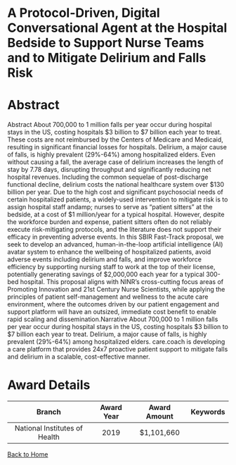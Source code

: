 
A Protocol-Driven, Digital Conversational Agent at the Hospital Bedside to Support Nurse Teams and to Mitigate Delirium and Falls Risk
======================================================================================================================================

# Abstract


Abstract
About 700,000 to 1 million falls per year occur during hospital stays in the US, costing hospitals $3 billion to $7
billion each year to treat. These costs are not reimbursed by the Centers of Medicare and Medicaid, resulting
in significant financial losses for hospitals. Delirium, a major cause of falls, is highly prevalent (29%-64%)
among hospitalized elders. Even without causing a fall, the average case of delirium increases the length of
stay by 7.78 days, disrupting throughput and significantly reducing net hospital revenues. Including the
common sequelae of post-discharge functional decline, delirium costs the national healthcare system over
$130 billion per year. Due to the high cost and significant psychosocial needs of certain hospitalized patients, a
widely-used intervention to mitigate risk is to assign hospital staff andamp; nurses to serve as “patient sitters” at the
bedside, at a cost of $1 million/year for a typical hospital. However, despite the workforce burden and expense,
patient sitters often do not reliably execute risk-mitigating protocols, and the literature does not support their
efficacy in preventing adverse events. In this SBIR Fast-Track proposal, we seek to develop an advanced,
human-in-the-loop artificial intelligence (AI) avatar system to enhance the wellbeing of hospitalized patients,
avoid adverse events including delirium and falls, and improve workforce efficiency by supporting nursing staff
to work at the top of their license, potentially generating savings of $2,000,000 each year for a typical 300-bed
hospital. This proposal aligns with NINR’s cross-cutting focus areas of Promoting Innovation and 21st Century
Nurse Scientists, while applying the principles of patient self-management and wellness to the acute care
environment, where the outcomes driven by our patient engagement and support platform will have an
outsized, immediate cost benefit to enable rapid scaling and dissemination.Narrative
About 700,000 to 1 million falls per year occur during hospital stays in the US, costing hospitals $3 billion to $7
billion each year to treat. Delirium, a major cause of falls, is highly prevalent (29%-64%) among hospitalized
elders. care.coach is developing a care platform that provides 24x7 proactive patient support to mitigate falls
and delirium in a scalable, cost-effective manner.  

# Award Details

|Branch|Award Year|Award Amount|Keywords|
| :---: | :---: | :---: | :---: |
|National Institutes of Health|2019|$1,101,660||
  
  


[Back to Home](https://github.com/chrischow/dod_sbir_awards/Reports/JH/#2572)